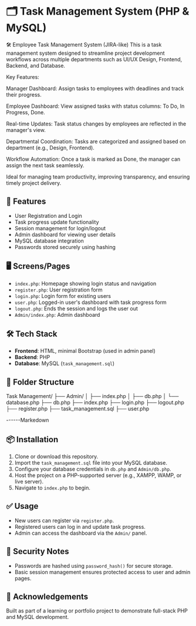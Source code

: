 # 🗂️ Task Management System (PHP & MySQL)

🛠️ Employee Task Management System (JIRA-like)
This is a task management system designed to streamline project development workflows across multiple departments such as UI/UX Design, Frontend, Backend, and Database.

Key Features:

Manager Dashboard: Assign tasks to employees with deadlines and track their progress.

Employee Dashboard: View assigned tasks with status columns: To Do, In Progress, Done.

Real-time Updates: Task status changes by employees are reflected in the manager's view.

Departmental Coordination: Tasks are categorized and assigned based on department (e.g., Design, Frontend).

Workflow Automation: Once a task is marked as Done, the manager can assign the next task seamlessly.

Ideal for managing team productivity, improving transparency, and ensuring timely project delivery.

## 🔧 Features

- User Registration and Login
- Task progress update functionality
- Session management for login/logout
- Admin dashboard for viewing user details
- MySQL database integration
- Passwords stored securely using hashing

## 🖥️ Screens/Pages

- `index.php`: Homepage showing login status and navigation
- `register.php`: User registration form
- `login.php`: Login form for existing users
- `user.php`: Logged-in user's dashboard with task progress form
- `logout.php`: Ends the session and logs the user out
- `Admin/index.php`: Admin dashboard

## 🛠️ Tech Stack

- **Frontend**: HTML, minimal Bootstrap (used in admin panel)
- **Backend**: PHP
- **Database**: MySQL (`task_management.sql`)

## 📂 Folder Structure



Task Management/
├── Admin/
│ ├── index.php
│ ├── db.php
│ └── database.php
├── db.php
├── index.php
├── login.php
├── logout.php
├── register.php
├── task_management.sql
├── user.php



------Markedown


## 📦 Installation

1. Clone or download this repository.
2. Import the `task_management.sql` file into your MySQL database.
3. Configure your database credentials in `db.php` and `Admin/db.php`.
4. Host the project on a PHP-supported server (e.g., XAMPP, WAMP, or live server).
5. Navigate to `index.php` to begin.

## ✅ Usage

- New users can register via `register.php`.
- Registered users can log in and update task progress.
- Admin can access the dashboard via the `Admin/` panel.

## 🔐 Security Notes

- Passwords are hashed using `password_hash()` for secure storage.
- Basic session management ensures protected access to user and admin pages.

## 🙌 Acknowledgements

Built as part of a learning or portfolio project to demonstrate full-stack PHP and MySQL development.
